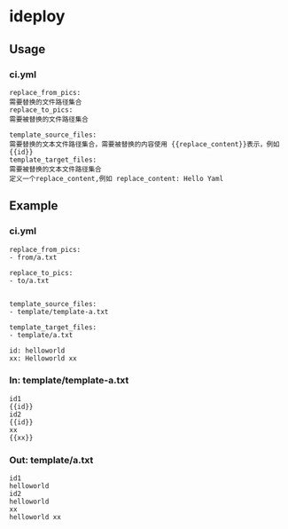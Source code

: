 ideploy
=======

## Usage
### ci.yml
	replace_from_pics:
	需要替换的文件路径集合  
	replace_to_pics:
	需要被替换的文件路径集合
	
	template_source_files:
	需要替换的文本文件路径集合，需要被替换的内容使用 {{replace_content}}表示，例如 {{id}}
	template_target_files:
	需要被替换的文本文件路径集合 
	定义一个replace_content,例如 replace_content: Hello Yaml
	
	
## Example
### ci.yml
	replace_from_pics:
  	- from/a.txt

	replace_to_pics:
  	- to/a.txt


	template_source_files:
  	- template/template-a.txt

	template_target_files:
  	- template/a.txt

	id: helloworld
	xx: Helloworld xx
### In: template/template-a.txt
	id1
	{{id}}
	id2
	{{id}}
	xx
	{{xx}}
	
### Out: template/a.txt
	id1
	helloworld
	id2
	helloworld
	xx
	helloworld xx
